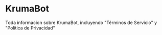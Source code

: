 # KrumaBot
Toda informacion sobre KrumaBot, incluyendo "Términos de Servicio" y "Política de Privacidad"
